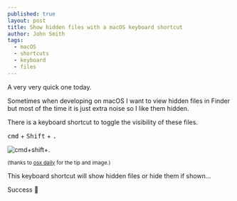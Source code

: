 ```yaml
---
published: true
layout: post
title: Show hidden files with a macOS keyboard shortcut
author: John Smith
tags:
  - macOS
  - shortcuts
  - keyboard
  - files
---
```

A very very quick one today. 

Sometimes when developing on macOS I want to view hidden files in Finder but most of the time it is just extra noise so I like them hidden. 

There is a keyboard shortcut to toggle the visibility of these files. 

<kbd>cmd</kbd> + <kbd>Shift</kbd> + <kbd>.</kbd>

![cmd+shift+.](https://i.imgur.com/PUXmIjP.jpg)

<small>(thanks to [osx daily](http://osxdaily.com/2018/02/12/show-hidden-files-mac-keyboard-shortcut/) for the tip and image.)</small>

This keyboard shortcut will show hidden files or hide them if shown...

Success 🎉
